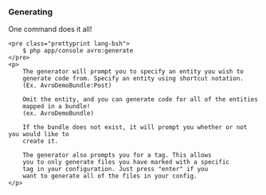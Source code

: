 <div class="page-header">
    <h3>Generating</h3>
</div>
<div>
    <p>
        One command does it all!
    </p>

    <pre class="prettyprint lang-bsh">
        $ php app/console avro:generate
    </pre>
    <p>
        The generator will prompt you to specify an entity you wish to 
        generate code from. Specify an entity using shortcut notation.
        (Ex. AvroDemoBundle:Post)

        Omit the entity, and you can generate code for all of the entities
        mapped in a bundle!
        (ex. AvroDemoBundle)

        If the bundle does not exist, it will prompt you whether or not you would like to
        create it.

        The generator also prompts you for a tag. This allows 
        you to only generate files you have marked with a specific 
        tag in your configuration. Just press "enter" if you 
        want to generate all of the files in your config.
    </p>
</div>

